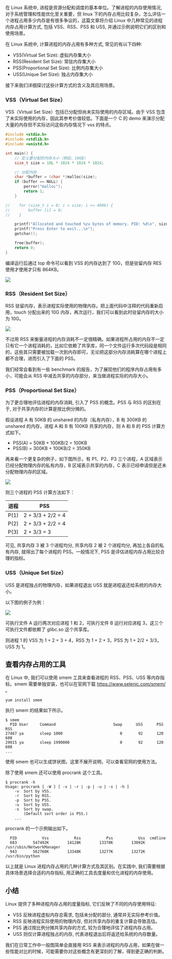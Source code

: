 在 Linux 系统中, 进程是资源分配和调度的基本单位。了解进程的内存使用情况, 对于系统管理和性能优化至关重要，但 linux 下的内存占用比较复杂，怎么评估一个进程占用多少内存是有很多争议的，这篇文章将介绍 Linux 中几种常见的进程内存占用计算方式, 包括 VSS、RSS、PSS 和 USS, 并通过示例说明它们的区别和使用场景。

在 Linux 系统中, 计算进程的内存占用有多种方式, 常见的有以下四种:

*   VSS(Virtual Set Size): 虚拟内存集大小
*   RSS(Resident Set Size): 常驻内存集大小
*   PSS(Proportional Set Size): 比例内存集大小
*   USS(Unique Set Size): 独占内存集大小

接下来我们详细探讨这些计算方式的含义及其应用场景。

### VSS（Virtual Set Size）

VSS（Virtual Set Size）包括已分配但尚未实际使用的内存区域。由于 VSS 包含了未实际使用的内存，因此其参考价值较低。下面是一个 C 的 demo 来演示分配大量的内存但不实际访问这些内存情况下 vss 的特点。

```c
#include <stdio.h>
#include <stdlib.h>
#include <unistd.h>

int main() {
    // 定义要分配的内存大小（例如，10GB）
    size_t size = 10L * 1024 * 1024 * 1024;

    // 分配内存
    char *buffer = (char *)malloc(size);
    if (buffer == NULL) {
        perror("malloc");
        return 1;
    }

//    for (size_t i = 0; i < size; i += 4096) {
//        buffer [i] = 0;
//    }

    printf("Allocated and touched %zu bytes of memory. PID: %d\n", size, getpid());
    printf("Press Enter to exit...\n");
    getchar();

    free(buffer);
    return 0;
}
```

编译运行后通过 top 命令可以看到 VSS 的内存达到了 10G，但是驻留内存 RES 使用才使用才只有 864KB。

![](https://p3-juejin.byteimg.com/tos-cn-i-k3u1fbpfcp/6101bfebec14456fb6b92febbba12efb~tplv-k3u1fbpfcp-jj-mark:0:0:0:0:q75.image#?w=1858\&h=460\&s=221079\&e=jpg\&b=010101)

### RSS（Resident Set Size）

RSS 驻留内存，表示进程实际使用的物理内存。把上面代码中注释的代码重新启用，touch 分配出来的 10G 内存，再次运行，我们可以看到此时驻留内存的大小为 10G。

![](https://p3-juejin.byteimg.com/tos-cn-i-k3u1fbpfcp/3ee9704588a94909af0ac907148b6f03~tplv-k3u1fbpfcp-jj-mark:0:0:0:0:q75.image#?w=1940\&h=460\&s=187957\&e=jpg\&b=010101)

不过用 RSS 来衡量进程的内存消耗不一定很精确。如果进程所占用的内存不一定只有它一个进程消耗的，比如它依赖了共享库，同一个文件运行多次代码段是相同的，这些其只需要被加载一次到内存即可，无论把这部分内存消耗算在哪个进程上都不合理，进而引入了下面的 PSS。

我们经常会看到有一些 benchmark 的报告，为了展现他们的程序内存占用有多小，可能会从 RSS 中减去共享的内存部分，来当做进程实际的内存大小。

### PSS（Proportional Set Size）

为了更合理地评估进程的内存消耗, 引入了 PSS 的概念。PSS 与 RSS 的区别在于, 对于共享内存的计算是按比例分摊的。

假设进程 A 有 50KB 的 unshared 的内存（私有内存），B 有 300KB 的 unshared 的内存，进程 A 和 B 有 100KB 共享的内存，则 A 和 B 的 PSS 计算方式如下。

*   PSS(A) = 50KB + 100KB/2 = 100KB
*   PSS(B) = 300KB + 100KB/2 = 350KB

再来看一个更复杂的例子，如下图所示，有 P1、P2、P3 三个进程，A 区域表示已经分配物理内存的私有内存，B 区域表示共享的内存，C 表示已经申请但是还未分配物理内存的区域。

![](https://p3-juejin.byteimg.com/tos-cn-i-k3u1fbpfcp/4afdd8c6b2154c5d865b606ad1e14bc6~tplv-k3u1fbpfcp-jj-mark:0:0:0:0:q75.image#?w=4095\&h=1229\&s=425857\&e=jpg\&b=fef7f6)

则三个进程的 PSS 计算方法如下：

| 进程   | PSS               |
| ---- | ----------------- |
| P(1) | 2 + 3/3 + 2/2 = 4 |
| P(2) | 2 + 3/3 + 2/2 = 4 |
| P(3) | 2 + 3/3 = 3       |

可见, 共享内存 3 被 3 个进程均分, 共享内存 2 被 2 个进程均分, 再加上各自的私有内存, 就得出了每个进程的 PSS。一般情况下, PSS 是评估进程内存占用比较合理的指标。

### USS（Unique Set Size）

USS 是进程独占的物理内存，如果进程退出 USS 就是进程返还给系统的内存大小。

以下图的例子为例：

![](https://p3-juejin.byteimg.com/tos-cn-i-k3u1fbpfcp/2bec77d1a4b44bcb84021e86090471e5~tplv-k3u1fbpfcp-jj-mark:0:0:0:0:q75.image#?w=4462\&h=3387\&s=760147\&e=jpg\&b=fffbfb)

可执行文件 A 运行两次对应进程 1 和 2，可执行文件 B 运行对应进程 3，这三个可执行文件都依赖了 glibc.so 这个共享库。

则进程 1 的 VSS 为 1 + 2 + 3 + 4，RSS 为 1 + 2 + 3，PSS 为 1 + 2/2 + 3/3，USS 为 1。

## 查看内存占用的工具

在 Linux 中, 我们可以使用 smem 工具来查看进程的 RSS、PSS、USS 等内存指标。smem 需要单独安装，也可以在官网下载 <https://www.selenic.com/smem/> 。

    yum install smem 

执行 smem 的结果如下所示。

    $ smem
      PID User     Command                         Swap      USS      PSS      RSS
    27467 ya       sleep 1000                         0       92      120      608
    29915 ya       sleep 1990000                      0       92      120      608
    ...

使用 smem 也可以生成饼状图，这里不展开说明，可以查看官网的使用方法。

除了使用 smem 还可以使用 procrank 这个工具。

    $ procrank -h
    Usage: procrank [ -W ] [ -v | -r | -p | -u | -s | -h ]
        -v  Sort by VSS.
        -r  Sort by RSS.
        -p  Sort by PSS.
        -u  Sort by USS.
        -s  Sort by swap.
            (Default sort order is PSS.)
        ...

procrank 的一个示例输出如下。

      PID           Vss           Rss           Pss           Uss  cmdline
      683       547492K        14128K        13378K        13092K  /usr/sbin/NetworkManager
      943       562760K        13348K        13277K        13272K  /usr/bin/python

以上就是 Linux 进程内存占用的几种计算方式及其区别。在实践中, 我们需要根据具体场景选择合适的内存指标, 用正确的工具去度量和优化进程的内存使用。

## 小结

Linux 提供了多种进程内存占用的度量指标, 它们反映了不同的内存使用特征:

*   VSS 反映进程虚拟内存总需求, 包括未分配的部分, 通常并无实际参考价值。
*   RSS 反映进程实际使用的物理内存, 但对共享内存的重复计算会导致高估。
*   PSS 通过按比例分摊共享内存的方式, 较为合理地评估了进程内存占用。
*   USS 则仅计算进程独占的内存, 代表进程退出后将返还给系统的内存数量。

我们在日常工作中一般图简单会直接用 RSS 来表示进程的内存占用，如果在做一些性能对比的时候，可能需要你对这些概念有更深刻的了解，得到更正确的判断。

